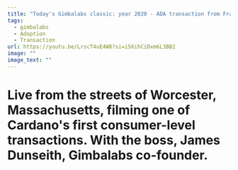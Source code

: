 ```yaml
---
title: "Today's Gimbalabs classic: year 2020 - ADA transaction from Franklin Street."
tags:
  - gimbalabs
  - Adoption
  - Transaction
url: https://youtu.be/LrscT4uE4W8?si=i56ihCiDxm6L3BB2
image: ""
image_text: ""
---
```


# Live from the streets of Worcester, Massachusetts, filming one of Cardano's first consumer-level transactions. With the boss, James Dunseith, Gimbalabs co-founder.
